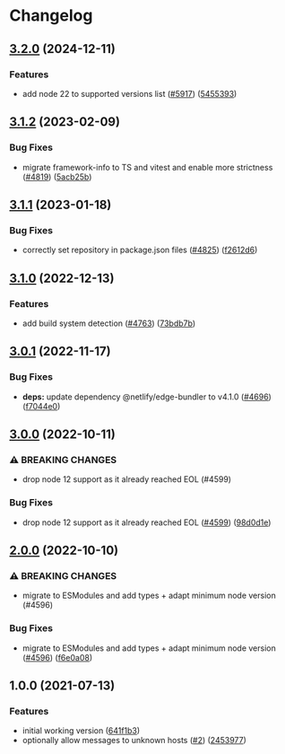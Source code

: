 # Changelog

## [3.2.0](https://github.com/netlify/build/compare/nock-udp-v3.1.2...nock-udp-v3.2.0) (2024-12-11)


### Features

* add node 22 to supported versions list ([#5917](https://github.com/netlify/build/issues/5917)) ([5455393](https://github.com/netlify/build/commit/545539369a3f1a0e9d2036df7d41a8bed1df8272))

## [3.1.2](https://github.com/netlify/build/compare/nock-udp-v3.1.1...nock-udp-v3.1.2) (2023-02-09)


### Bug Fixes

* migrate framework-info to TS and vitest and enable more strictness ([#4819](https://github.com/netlify/build/issues/4819)) ([5acb25b](https://github.com/netlify/build/commit/5acb25b3e1e8cd6d5fa85fdb76baea5a34a1131b))

## [3.1.1](https://github.com/netlify/build/compare/nock-udp-v3.1.0...nock-udp-v3.1.1) (2023-01-18)


### Bug Fixes

* correctly set repository in package.json files ([#4825](https://github.com/netlify/build/issues/4825)) ([f2612d6](https://github.com/netlify/build/commit/f2612d61e14ee2d9976a5ec37698976ac4331ad1))

## [3.1.0](https://github.com/netlify/build/compare/nock-udp-v3.0.1...nock-udp-v3.1.0) (2022-12-13)


### Features

* add build system detection ([#4763](https://github.com/netlify/build/issues/4763)) ([73bdb7b](https://github.com/netlify/build/commit/73bdb7bed7347cf6a8c4d729142c322297a0dce8))

## [3.0.1](https://github.com/netlify/build/compare/nock-udp-v3.0.0...nock-udp-v3.0.1) (2022-11-17)


### Bug Fixes

* **deps:** update dependency @netlify/edge-bundler to v4.1.0 ([#4696](https://github.com/netlify/build/issues/4696)) ([f7044e0](https://github.com/netlify/build/commit/f7044e013804096dfb61ba0459226ff6d702ddf3))

## [3.0.0](https://github.com/netlify/build/compare/nock-udp-v2.0.0...nock-udp-v3.0.0) (2022-10-11)


### ⚠ BREAKING CHANGES

* drop node 12 support as it already reached EOL (#4599)

### Bug Fixes

* drop node 12 support as it already reached EOL ([#4599](https://github.com/netlify/build/issues/4599)) ([98d0d1e](https://github.com/netlify/build/commit/98d0d1e4db479fb9bb3a529de590f89aef7dd223))

## [2.0.0](https://github.com/netlify/build/compare/nock-udp-v1.0.0...nock-udp-v2.0.0) (2022-10-10)


### ⚠ BREAKING CHANGES

* migrate to ESModules and add types + adapt minimum node version (#4596)

### Bug Fixes

* migrate to ESModules and add types + adapt minimum node version ([#4596](https://github.com/netlify/build/issues/4596)) ([f6e0a08](https://github.com/netlify/build/commit/f6e0a08b474f15dd5187a056742c4c84114f3cd7))

## 1.0.0 (2021-07-13)


### Features

* initial working version ([641f1b3](https://www.github.com/netlify/nock-udp/commit/641f1b349499f03397460414df48a1357831f374))
* optionally allow messages to unknown hosts ([#2](https://www.github.com/netlify/nock-udp/issues/2)) ([2453977](https://www.github.com/netlify/nock-udp/commit/24539775ef13ceeb7580556a6107ca6e8b153aaa))
